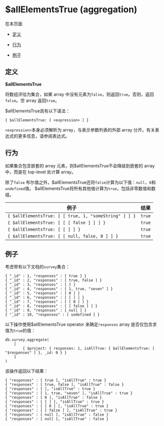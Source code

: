 # [ ](#)$allElementsTrue (aggregation)

[]()

在本页面

*   [定义](#definition)

*   [行为](#behavior)

*   [例子](#examples)

## <span id="definition">定义</span>

**$allElementsTrue**

将数组评估为集合，如果 array 中没有元素为`false`，则返回`true`。否则，返回`false`。空 array 返回`true`。

$allElementsTrue具有以下语法：

```
{ $allElementsTrue: [ <expression> ] }
```

`<expression>`本身必须解析为 array，与表示参数列表的外部 array 分开。有关表达式的更多信息，请参阅表达式。

## <span id="behavior">行为</span>

如果集合包含嵌套的 array 元素，则$allElementsTrue不会降级到嵌套的 array 中，而是在 top-level 处计算 array。

除了`false` 布尔值之外，$allElementsTrue还将`false`计算为以下值：`null`，`0`和`undefined`值。 $allElementsTrue将所有其他值计算为`true`，包括非零数值和数组。

| 例子                                                  | 结果   |
| ----------------------------------------------------- | ------ |
| `{ $allElementsTrue: [ [ true, 1, "someString" ] ] }` | `true` |
| `{ $allElementsTrue: [ [ [ false ] ] ] }`             | `true` |
| `{ $allElementsTrue: [ [ ] ] }`                       | `true` |
| `{ $allElementsTrue: [ [ null, false, 0 ] ] }`        | `true` |


## <span id="examples">例子</span>

考虑带有以下文档的`survey`集合：

```
{ "_id" : 1, "responses" : [ true ] }
{ "_id" : 2, "responses" : [ true, false ] }
{ "_id" : 3, "responses" : [ ] }
{ "_id" : 4, "responses" : [ 1, true, "seven" ] }
{ "_id" : 5, "responses" : [ 0 ] }
{ "_id" : 6, "responses" : [ [ ] ] }
{ "_id" : 7, "responses" : [ [ 0 ] ] }
{ "_id" : 8, "responses" : [ [ false ] ] }
{ "_id" : 9, "responses" : [ null ] }
{ "_id" : 10, "responses" : [ undefined ] }
```

以下操作使用$allElementsTrue operator 来确定`responses` array 是否仅包含求值为`true`的值：

```
db.survey.aggregate(
    [
        { $project: { responses: 1, isAllTrue: { $allElementsTrue: [ "$responses" ] }, _id: 0 } }
    ]
)
```

该操作返回以下结果：

```
{ "responses" : [ true ], "isAllTrue" : true }
{ "responses" : [ true, false ], "isAllTrue" : false }
{ "responses" : [ ], "isAllTrue" : true }
{ "responses" : [ 1, true, "seven" ], "isAllTrue" : true }
{ "responses" : [ 0 ], "isAllTrue" : false }
{ "responses" : [ [ ] ], "isAllTrue" : true }
{ "responses" : [ [ 0 ] ], "isAllTrue" : true }
{ "responses" : [ [ false ] ], "isAllTrue" : true }
{ "responses" : [ null ], "isAllTrue" : false }
{ "responses" : [ null ], "isAllTrue" : false }
```

